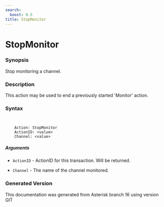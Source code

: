 ```yaml
---
search:
  boost: 0.5
title: StopMonitor
---
```


# StopMonitor

### Synopsis

Stop monitoring a channel.

### Description

This action may be used to end a previously started 'Monitor' action.<br>


### Syntax


```


    Action: StopMonitor
    ActionID: <value>
    Channel: <value>

```
##### Arguments


* `ActionID` - ActionID for this transaction. Will be returned.<br>

* `Channel` - The name of the channel monitored.<br>


### Generated Version

This documentation was generated from Asterisk branch 16 using version GIT 